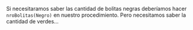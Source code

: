 Si necesitaramos saber las cantidad de bolitas negras deberíamos hacer `nroBolitas(Negro)` en nuestro procedimiento. Pero necesitamos saber la cantidad de verdes...